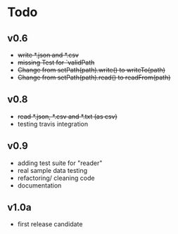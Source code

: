 # Todo
## v0.6
- ~~write *.json and *.csv~~
- ~~missing Test for `validPath~~
- ~~Change from setPath(path).write() to writeTo(path)~~
- ~~Change from setPath(path).read() to readFrom(path)~~

## v0.8
- ~~read *.json, *.csv and *.txt (as csv)~~
- testing travis integration

## v0.9
- adding test suite for "reader"
- real sample data testing
- refactoring/ cleaning code
- documentation

## v1.0a
- first release candidate